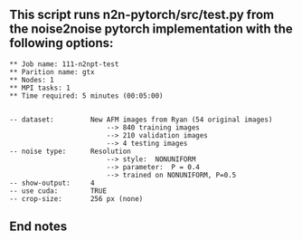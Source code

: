  
## This script runs n2n-pytorch/src/test.py from the noise2noise pytorch implementation with the following options:
	
	** Job name: 111-n2npt-test
	** Parition name: gtx
	** Nodes: 1
	** MPI tasks: 1
	** Time required: 5 minutes (00:05:00)


	-- dataset: 		New AFM images from Ryan (54 original images)
							--> 840 training images
							--> 210 validation images
							--> 4 testing images
	-- noise type: 		Resolution
					 		--> style: 	NONUNIFORM
							--> parameter: 	P = 0.4
							--> trained on NONUNIFORM, P=0.5
	-- show-output:		4
	-- use cuda:		TRUE
	-- crop-size:		256 px (none)

## End notes
